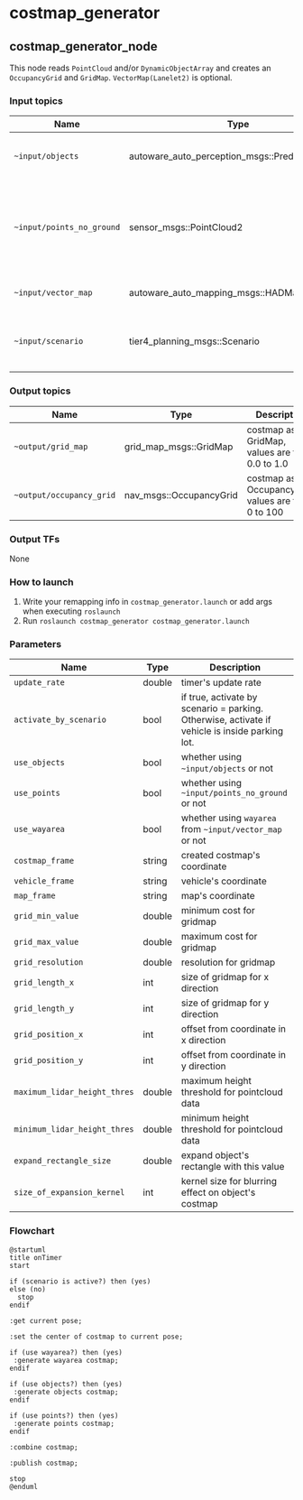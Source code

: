 # costmap_generator

## costmap_generator_node

This node reads `PointCloud` and/or `DynamicObjectArray` and creates an `OccupancyGrid` and `GridMap`. `VectorMap(Lanelet2)` is optional.

### Input topics

| Name                      | Type                                            | Description                                                                  |
| ------------------------- | ----------------------------------------------- | ---------------------------------------------------------------------------- |
| `~input/objects`          | autoware_auto_perception_msgs::PredictedObjects | predicted objects, for obstacles areas                                       |
| `~input/points_no_ground` | sensor_msgs::PointCloud2                        | ground-removed points, for obstacle areas which can't be detected as objects |
| `~input/vector_map`       | autoware_auto_mapping_msgs::HADMapBin           | vector map, for drivable areas                                               |
| `~input/scenario`         | tier4_planning_msgs::Scenario                | scenarios to be activated, for node activation                               |

### Output topics

| Name                     | Type                    | Description                                        |
| ------------------------ | ----------------------- | -------------------------------------------------- |
| `~output/grid_map`       | grid_map_msgs::GridMap  | costmap as GridMap, values are from 0.0 to 1.0     |
| `~output/occupancy_grid` | nav_msgs::OccupancyGrid | costmap as OccupancyGrid, values are from 0 to 100 |

### Output TFs

None

### How to launch

1. Write your remapping info in `costmap_generator.launch` or add args when executing `roslaunch`
2. Run `roslaunch costmap_generator costmap_generator.launch`

### Parameters

| Name                         | Type   | Description                                             |
| ---------------------------- | ------ | ------------------------------------------------------- |
| `update_rate`                | double | timer's update rate                                     |
| `activate_by_scenario`       | bool   | if true, activate by scenario = parking. Otherwise, activate if vehicle is inside parking lot. |
| `use_objects`                | bool   | whether using `~input/objects` or not                   |
| `use_points`                 | bool   | whether using `~input/points_no_ground` or not          |
| `use_wayarea`                | bool   | whether using `wayarea` from `~input/vector_map` or not |
| `costmap_frame`              | string | created costmap's coordinate                            |
| `vehicle_frame`              | string | vehicle's coordinate                                    |
| `map_frame`                  | string | map's coordinate                                        |
| `grid_min_value`             | double | minimum cost for gridmap                                |
| `grid_max_value`             | double | maximum cost for gridmap                                |
| `grid_resolution`            | double | resolution for gridmap                                  |
| `grid_length_x`              | int    | size of gridmap for x direction                         |
| `grid_length_y`              | int    | size of gridmap for y direction                         |
| `grid_position_x`            | int    | offset from coordinate in x direction                   |
| `grid_position_y`            | int    | offset from coordinate in y direction                   |
| `maximum_lidar_height_thres` | double | maximum height threshold for pointcloud data            |
| `minimum_lidar_height_thres` | double | minimum height threshold for pointcloud data            |
| `expand_rectangle_size`      | double | expand object's rectangle with this value               |
| `size_of_expansion_kernel`   | int    | kernel size for blurring effect on object's costmap     |

### Flowchart

```plantuml
@startuml
title onTimer
start

if (scenario is active?) then (yes)
else (no)
  stop
endif

:get current pose;

:set the center of costmap to current pose;

if (use wayarea?) then (yes)
 :generate wayarea costmap;
endif

if (use objects?) then (yes)
 :generate objects costmap;
endif

if (use points?) then (yes)
 :generate points costmap;
endif

:combine costmap;

:publish costmap;

stop
@enduml
```
